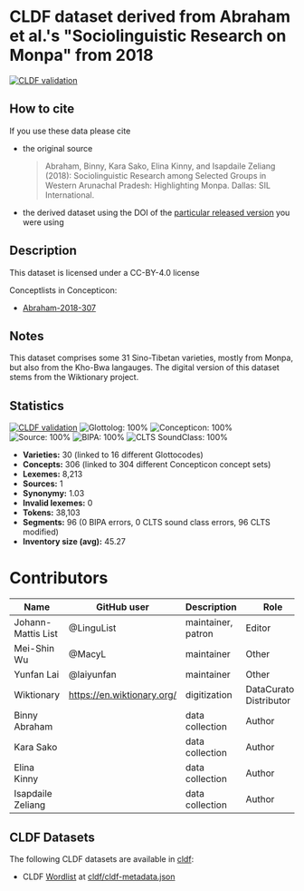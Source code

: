 # CLDF dataset derived from Abraham et al.'s "Sociolinguistic Research on Monpa" from 2018

[![CLDF validation](https://github.com/lexibank/abrahammonpa/workflows/CLDF-validation/badge.svg)](https://github.com/lexibank/abrahammonpa/actions?query=workflow%3ACLDF-validation)

## How to cite

If you use these data please cite
- the original source
  > Abraham, Binny, Kara Sako, Elina Kinny, and Isapdaile Zeliang (2018):  Sociolinguistic Research among Selected Groups in Western Arunachal Pradesh: Highlighting Monpa. Dallas: SIL International.
- the derived dataset using the DOI of the [particular released version](../../releases/) you were using

## Description


This dataset is licensed under a CC-BY-4.0 license


Conceptlists in Concepticon:
- [Abraham-2018-307](https://concepticon.clld.org/contributions/Abraham-2018-307)
## Notes

This dataset comprises some 31 Sino-Tibetan varieties, mostly from Monpa, but also from the Kho-Bwa langauges. The digital version of this dataset stems from the Wiktionary project.



## Statistics


[![CLDF validation](https://github.com/lexibank/abrahammonpa/workflows/CLDF-validation/badge.svg)](https://github.com/lexibank/abrahammonpa/actions?query=workflow%3ACLDF-validation)
![Glottolog: 100%](https://img.shields.io/badge/Glottolog-100%25-brightgreen.svg "Glottolog: 100%")
![Concepticon: 100%](https://img.shields.io/badge/Concepticon-100%25-brightgreen.svg "Concepticon: 100%")
![Source: 100%](https://img.shields.io/badge/Source-100%25-brightgreen.svg "Source: 100%")
![BIPA: 100%](https://img.shields.io/badge/BIPA-100%25-brightgreen.svg "BIPA: 100%")
![CLTS SoundClass: 100%](https://img.shields.io/badge/CLTS%20SoundClass-100%25-brightgreen.svg "CLTS SoundClass: 100%")

- **Varieties:** 30 (linked to 16 different Glottocodes)
- **Concepts:** 306 (linked to 304 different Concepticon concept sets)
- **Lexemes:** 8,213
- **Sources:** 1
- **Synonymy:** 1.03
- **Invalid lexemes:** 0
- **Tokens:** 38,103
- **Segments:** 96 (0 BIPA errors, 0 CLTS sound class errors, 96 CLTS modified)
- **Inventory size (avg):** 45.27

# Contributors

Name               | GitHub user | Description | Role
---                | ---         | --- | ---
Johann-Mattis List | @LinguList  | maintainer, patron | Editor
Mei-Shin Wu        | @MacyL      | maintainer | Other
Yunfan Lai         | @laiyunfan  | maintainer | Other
Wiktionary         | https://en.wiktionary.org/ | digitization | DataCurator, Distributor
Binny Abraham | | data collection | Author
Kara Sako | | data collection | Author
Elina Kinny | | data collection | Author
Isapdaile Zeliang | | data collection | Author




## CLDF Datasets

The following CLDF datasets are available in [cldf](cldf):

- CLDF [Wordlist](https://github.com/cldf/cldf/tree/master/modules/Wordlist) at [cldf/cldf-metadata.json](cldf/cldf-metadata.json)